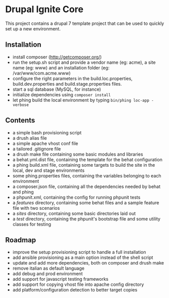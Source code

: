 Drupal Ignite Core
==================

This project contains a drupal 7 template project that can be used to quickly set up a new environment.


Installation
------------

* install composer (http://getcomposer.org/)
* run the setup.sh script and provide a vendor name (eg: acme), a site name (eg: www) and an installation folder (eg: /var/www/com.acme.www)
* configure the right parameters in the build.loc.properties, build.dev.properties and build.stage.properties files.
* start a sql database (MySQL, for instance)
* initialize dependencies using ```composer install```
* let phing build the local environment by typing ```bin/phing loc-app -verbose```


Contents
--------

* a simple bash provisioning script
* a drush alias file
* a simple apache vhost conf file
* a tailored .gitignore file
* a drush make file containing some basic modules and libraries
* a behat.yml.dist file, containing the template for the behat configuration
* a phing build.xml file, containing some targets to build the site in the local, dev and stage environments
* some phing.properties files, containing the variables belonging to each environment
* a composer.json file, containing all the dependencies needed by behat and phing
* a phpunit.xml, containing the config for running phpunit tests
* a _features_ directory, containing some behat files and a sample feature file with two scenarios
* a _sites_ directory, containing some basic directories laid out
* a _test_ directory, containing the phpunit's bootstrap file and some utility classes for testing


Roadmap
-------

* improve the setup provisioning script to handle a full installation
* add ansible provisioning as a main option instead of the shell script
* update and add more dependencies, both on composer and drush make
* remove italian as default language
* add debug and prod environment
* add support for javascript testing frameworks
* add support for copying vhost file into apache config directory
* add platform/configuration detection to better target copies
